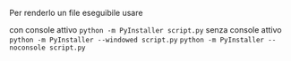 Per renderlo un file eseguibile usare


con console attivo
`python -m PyInstaller script.py`
senza console attivo
`python -m PyInstaller --windowed script.py`
`python -m PyInstaller --noconsole script.py`
